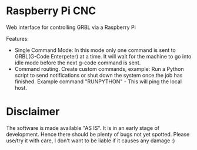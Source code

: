 # Raspberry Pi CNC
Web interface for controlling GRBL via a Raspberry Pi

Features:
- Single Command Mode: In this mode only one command is sent to GRBL(G-Code Enterpeter) at a time. It will wait for the machine to go into idle mode before the next g-code command is sent. 
- Command routing. Create custom commands, example: Run a Python script to send notifications or shut down the system once the job has finished. Example command "RUNPYTHON" - This will ping the local host.


# Disclaimer
  The software is made available "AS IS". It is in an early stage of development.  Hence there should be plenty of bugs not yet spotted. Please use/try it with care, I don't want to be liable if it causes
  any damage :)
